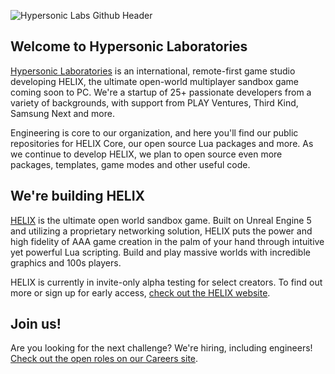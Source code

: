 ![Hypersonic Labs Github Header](https://uploads-ssl.webflow.com/6605968cbc45f17349e43d93/661ffd799a4a03a422e076b1_github-org-header-gif-ezgif.com-gif-to-webp-converter.webp)

## Welcome to Hypersonic Laboratories

[Hypersonic Laboratories](https://www.hypersoniclaboratories.com/) is an international, remote-first game studio developing HELIX, the ultimate open-world multiplayer sandbox game coming soon to PC. We're a startup of 25+ passionate developers from a variety of backgrounds, with support from PLAY Ventures, Third Kind, Samsung Next and more.

Engineering is core to our organization, and here you'll find our public repositories for HELIX Core, our open source Lua packages and more. As we continue to develop HELIX, we plan to open source even more packages, templates, game modes and other useful code.

## We're building HELIX

[HELIX](https://helixgame.com/) is the ultimate open world sandbox game. Built on Unreal Engine 5 and utilizing a proprietary networking solution, HELIX puts the power and high fidelity of AAA game creation in the palm of your hand through intuitive yet powerful Lua scripting. Build and play massive worlds with incredible graphics and 100s players.

HELIX is currently in invite-only alpha testing for select creators. To find out more or sign up for early access, [check out the HELIX website](https://helixgame.com/).

## Join us!

Are you looking for the next challenge? We're hiring, including engineers! [Check out the open roles on our Careers site](https://www.hypersoniclaboratories.com/careers).
